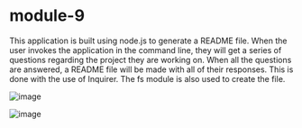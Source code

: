 # module-9
This application is built using node.js to generate a README file. When the user invokes the application in the command line, they will get a series of questions regarding the project they are working on. When all the questions are answered, a README file will be made with all of their responses. This is done with the use of Inquirer. The fs module is also used to create the file.

![image](https://user-images.githubusercontent.com/92134569/148714200-11dc1c60-c965-428d-9a50-32d028523473.png)

![image](https://user-images.githubusercontent.com/92134569/148722267-8a7867fd-d015-44af-ab4d-0f945d7cc875.png)

